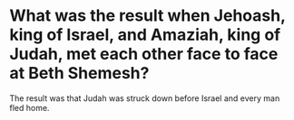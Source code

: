 # What was the result when Jehoash, king of Israel, and Amaziah, king of Judah, met each other face to face at Beth Shemesh?

The result was that Judah was struck down before Israel and every man fled home.
